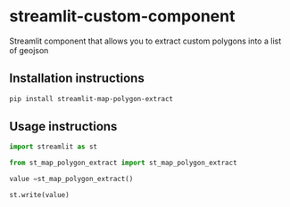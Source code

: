 # streamlit-custom-component

Streamlit component that allows you to extract custom polygons into a list of geojson

## Installation instructions

```sh
pip install streamlit-map-polygon-extract
```

## Usage instructions

```python
import streamlit as st

from st_map_polygon_extract import st_map_polygon_extract

value =st_map_polygon_extract()

st.write(value)
```
